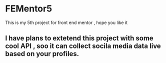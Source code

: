 # FEMentor5

This is my 5th project for front end mentor , hope you like it

## I have plans to extetend this project with some cool API , soo it can collect socila media data live based on your profiles.



